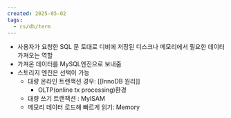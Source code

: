 ```yaml
---
created: 2025-05-02
tags:
  - cs/db/term
---
```

- 사용자가 요청한 SQL 문 토대로 디비에 저장된 디스크나 메모리에서 필요한 데이터 가져오는 역할
- 가져온 데이터를 MySQL엔진으로 보내줌
- 스토리지 엔진은 선택이 가능
	- 대량 온라인 트랜잭션 경우: [[InnoDB 원리]]
		- OLTP(online tx processing)환경
	- 대량 쓰기 트랜잭션 : MyISAM
	- 메모리 데이터 로드해 빠르게 읽기: Memory